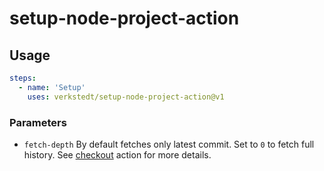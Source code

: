 # setup-node-project-action

## Usage

```yaml
steps:
  - name: 'Setup'
    uses: verkstedt/setup-node-project-action@v1
```

### Parameters

- `fetch-depth`
  By default fetches only latest commit. Set to `0` to fetch full history.
  See [checkout](https://github.com/actions/checkout) action for more details.
